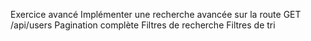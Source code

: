 Exercice avancé
Implémenter une recherche avancée sur la route GET /api/users
Pagination complète
Filtres de recherche
Filtres de tri